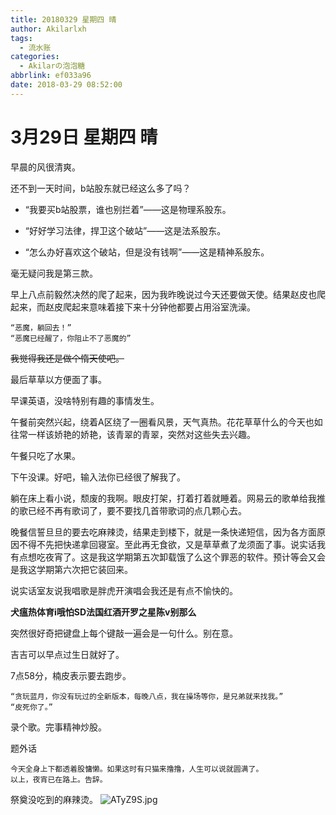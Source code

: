 ```yaml
---
title: 20180329 星期四 晴
author: Akilarlxh
tags:
  - 流水账
categories:
  - Akilarの泡泡糖
abbrlink: ef033a96
date: 2018-03-29 08:52:00
---
```

# 3月29日 星期四 晴
早晨的风很清爽。

还不到一天时间，b站股东就已经这么多了吗？

- “我要买b站股票，谁也别拦着”——这是物理系股东。

- “好好学习法律，捍卫这个破站”——这是法系股东。

- “怎么办好喜欢这个破站，但是没有钱啊”——这是精神系股东。

毫无疑问我是第三款。

早上八点前毅然决然的爬了起来，因为我昨晚说过今天还要做天使。结果赵皮也爬起来，而赵皮爬起来意味着接下来十分钟他都要占用浴室洗澡。
```
“恶魔，躺回去！”
“恶魔已经醒了，你阻止不了恶魔的”
```
~~我觉得我还是做个惰天使吧。~~

最后草草以方便面了事。

早课英语，没啥特别有趣的事情发生。

午餐前突然兴起，绕着A区绕了一圈看风景，天气真热。花花草草什么的今天也如往常一样该娇艳的娇艳，该青翠的青翠，突然对这些失去兴趣。

午餐只吃了水果。

下午没课。好吧，输入法你已经很了解我了。

躺在床上看小说，颓废的我啊。眼皮打架，打着打着就睡着。网易云的歌单给我推的歌已经不再有歌词了，要不要找几首带歌词的点几颗心去。

晚餐信誓旦旦的要去吃麻辣烫，结果走到楼下，就是一条快递短信，因为各方面原因不得不先把快递拿回寝室。至此再无食欲，又是草草煮了龙须面了事。说实话我有点想吃夜宵了。这是我这学期第五次卸载饿了么这个罪恶的软件。预计等会又会是我这学期第六次把它装回来。

说实话室友说我唱歌是胖虎开演唱会我还是有点不愉快的。

**犬瘟热体育i哦怕SD法国红酒开罗之星陈v别那么**

突然很好奇把键盘上每个键敲一遍会是一句什么。别在意。

吉吉可以早点过生日就好了。

7点58分，楠皮表示要去跑步。
```
“贪玩蓝月，你没有玩过的全新版本，每晚八点，我在操场等你，是兄弟就来找我。”
“皮死你了。”
```
录个歌。完事精神炒股。

题外话
```
今天全身上下都透着股慵懒。如果这时有只猫来撸撸，人生可以说就圆满了。
以上，夜宵已在路上。告辞。
```
祭奠没吃到的麻辣烫。
![ATyZ9S.jpg](https://s2.ax1x.com/2019/04/10/ATyZ9S.jpg)